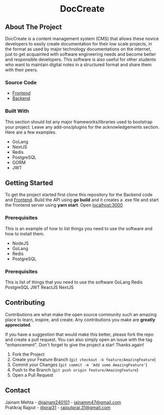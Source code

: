
<!-- PROJECT LOGO -->
<br />
<div align="center">
  <h1 align="center">DocCreate</h1>
</div>



<!-- ABOUT THE PROJECT -->
## About The Project
DocCreate is a content management system (CMS) that allows these novice developers to easily create documentation for their low scale projects, in the format as used by major technology documentations on the internet, just to get acquainted with software engineering needs and become better and responsible developers.
This software is also useful for other students who want to maintain digital notes in a structured format and share them with their peers.

### Source Code
<ul>
  <li><a href="https://github.com/praj31/doc-create-nextjs">Frontend </a></li>
  <li><a href="https://github.com/jainam240101/doc-create">Backend</a></li>
</ul>  


### Built With

This section should list any major frameworks/libraries used to bootstrap your project. Leave any add-ons/plugins for the acknowledgements section. Here are a few examples.

* GoLang
* NextJS
* Redis
* PostgreSQL
* GORM 
* JWT  



<!-- GETTING STARTED -->
## Getting Started

To get the project started first clone this repository for the Backend code and <a href="https://github.com/praj31/doc-create-nextjs">Frontend</a>. Build the API using <strong>go build</strong> and it creates a .exe file and start the frontend server using <strong>yarn start</strong>. Open <a href="http://loclahost:3000">localhost:3000</a>

### Prerequisites

This is an example of how to list things you need to use the software and how to install them.
* NodeJS
* GoLang
* Redis
* PostgreSQL

### Prerequisites

This is list of things that you need to use the software
  GoLang
  Redis
  PostgreSQL
  JWT
  ReactJS
  NextJS
  
## Contributing

Contributions are what make the open source community such an amazing place to learn, inspire, and create. Any contributions you make are **greatly appreciated**.

If you have a suggestion that would make this better, please fork the repo and create a pull request. You can also simply open an issue with the tag "enhancement".
Don't forget to give the project a star! Thanks again!

1. Fork the Project
2. Create your Feature Branch (`git checkout -b feature/AmazingFeature`)
3. Commit your Changes (`git commit -m 'Add some AmazingFeature'`)
4. Push to the Branch (`git push origin feature/AmazingFeature`)
5. Open a Pull Request

<!-- CONTACT -->
## Contact

Jainam Mehta - [@jainam240101](https://twitter.com/jainam240101) - jainamm47@gmail.com
<br/>
Pratikraj Rajput - [@praj31](https://twitter.com/praj31) - rajputpraj.31@gmail.com


